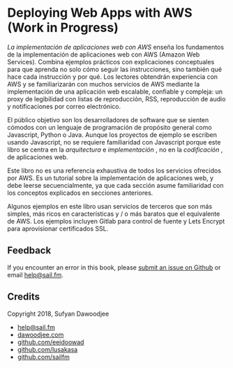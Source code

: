 # Deploying Web Apps with AWS (Work in Progress)

*La implementación de aplicaciones web con AWS* enseña los fundamentos de la implementación de aplicaciones web con AWS (Amazon Web Services). Combina ejemplos prácticos con explicaciones conceptuales para que aprenda no solo cómo seguir las instrucciones, sino también qué hace cada instrucción y por qué. Los lectores obtendrán experiencia con AWS y se familiarizarán con muchos servicios de AWS mediante la implementación de una aplicación web escalable, confiable y compleja: un proxy de legibilidad con listas de reproducción, RSS, reproducción de audio y notificaciones por correo electrónico.

El público objetivo son los desarrolladores de software que se sienten cómodos con un lenguaje de programación de propósito general como Javascript, Python o Java. Aunque los proyectos de ejemplo se escriben usando Javascript, no se requiere familiaridad con Javascript porque este libro se centra en la *arquitectura* e *implementación* , no en la *codificación* , de aplicaciones web.

Este libro no es una referencia exhaustiva de todos los servicios ofrecidos por AWS. Es un tutorial sobre la implementación de aplicaciones web, y debe leerse secuencialmente, ya que cada sección asume familiaridad con los conceptos explicados en secciones anteriores.

Algunos ejemplos en este libro usan servicios de terceros que son más simples, más ricos en características y / o más baratos que el equivalente de AWS. Los ejemplos incluyen Gitlab para control de fuente y Lets Encrypt para aprovisionar certificados SSL.

## Feedback

If you encounter an error in this book, please [submit an issue on Github](https://github.com/sailfm/aws-book/issues) or email help@sail.fm.

## Credits

Copyright 2018, Sufyan Dawoodjee

- help@sail.fm
- [dawoodjee.com](https://dawoodjee.com)
- [github.com/eejdoowad](https://github.com/eejdoowad)
- [github.com/lusakasa](https://github.com/lusakasa)
- [github.com/sailfm](https://github.com/sailfm)
